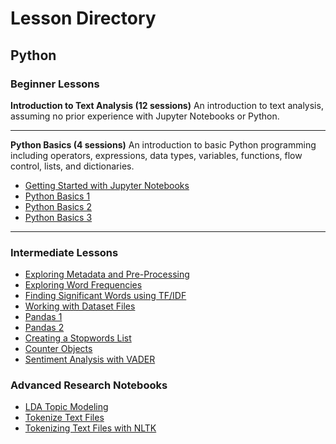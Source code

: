# Lesson Directory

## Python

### Beginner Lessons
**Introduction to Text Analysis (12 sessions)** An introduction to text analysis, assuming no prior experience with Jupyter Notebooks or Python. 
___
**Python Basics (4 sessions)** An introduction to basic Python programming including operators, expressions, data types, variables, functions, flow control, lists, and dictionaries.
* [Getting Started with Jupyter Notebooks](../getting-started-with-jupyter.ipynb)
* [Python Basics 1](../python-basics-1.ipynb)
* [Python Basics 2](../python-basics-2.ipynb)
* [Python Basics 3](../python-basics-3.ipynb)
___

### Intermediate Lessons
* [Exploring Metadata and Pre-Processing](../exploring-metadata.ipynb)
* [Exploring Word Frequencies](../exploring-word-frequencies.ipynb)
* [Finding Significant Words using TF/IDF](../finding-significant-terms.ipynb)
* [Working with Dataset Files](../working-with-dataset-files.ipynb)
* [Pandas 1](../pandas-1.ipynb)
* [Pandas 2](../pandas-2.ipynb)
* [Creating a Stopwords List](../creating-stopwords-list.ipynb)
* [Counter Objects](../counter-objects.ipynb)
* [Sentiment Analysis with VADER](../sentiment-analysis-with-vader.ipynb)

### Advanced Research Notebooks
* [LDA Topic Modeling](../topic-modeling.ipynb)
* [Tokenize Text Files](../tokenizing-text-files.ipynb)
* [Tokenizing Text Files with NLTK](../tokenize-text-files-with-nltk-for-research.ipynb)